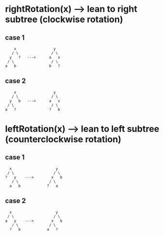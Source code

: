 # rightRotation(x) --> lean to right subtree (clockwise rotation)

## case 1

        x                 y
       / \               / \
      y   ?   --->      a   x
     / \		         / \
    a   b		        b   ?

## case 2

        x                 y
       / \               / \
      y   b   --->      a   x
     / \		         / \
    a   ?		        ?   b

# leftRotation(x) --> lean to left subtree (counterclockwise rotation)

## case 1

      x                    y
     / \                  / \
    ?   y    --->        x   b
       / \              / \
      a   b            ?   a

## case 2

      x                    y
     / \                  / \
    a   y    --->        x   b
       / \              / \
      ?   b            a   ?
